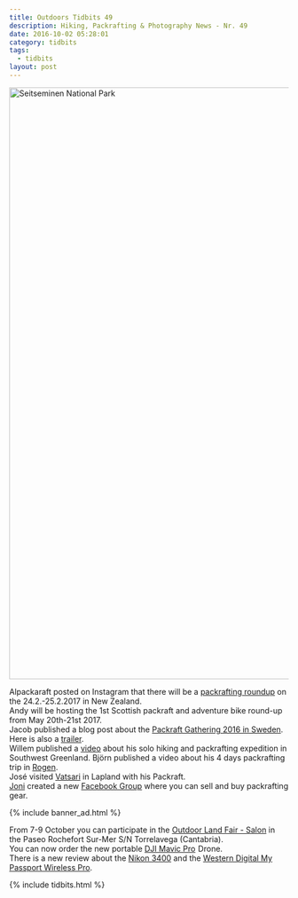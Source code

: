 ```yaml
---
title: Outdoors Tidbits 49
description: Hiking, Packrafting & Photography News - Nr. 49
date: 2016-10-02 05:28:01
category: tidbits
tags:
  - tidbits
layout: post
---
```


<a data-flickr-embed="true"  href="https://www.flickr.com/photos/90204224@N07/8223401641/in/album-72157648805255125/" title="Seitseminen National Park"><img src="https://c2.staticflickr.com/9/8489/8223401641_929964c519_h.jpg" width="1600" height="1067" alt="Seitseminen National Park"></a><script async src="//embedr.flickr.com/assets/client-code.js" charset="utf-8"></script>

Alpackaraft posted on Instagram that there will be a <a href="https://www.instagram.com/p/BJIbIVKhkpW/">packrafting roundup</a> on the 24.2.-25.2.2017 in New Zealand.   
Andy will be hosting the 1st Scottish packraft and adventure bike round-up from May 20th-21st 2017.  
Jacob published a blog post about the <a href="http://urbanpackrafter.com/Together-on-Voxnan">Packraft Gathering 2016 in Sweden</a>. Here is also a <a href="https://vimeo.com/184230182">trailer</a>.   
Willem published a <a href="https://vimeo.com/183643681">video</a> about his solo hiking and packrafting expedition in Southwest Greenland. 
Björn published a video about his 4 days packrafting trip in <a href="https://www.youtube.com/watch?v=KTnAjIpUt58&feature=youtu.be">Rogen</a>.   
José visited <a href="http://www.planetapackraft.com/2016/09/wilderness-de-vatsari-en-packraft.html">Vatsari</a> in Lapland with his Packraft.   
<a href="http://leftbound.com">Joni</a> created a new <a href="https://www.facebook.com/groups/154741864976536/">Facebook Group</a> where you can sell and buy packrafting gear.   

{% include banner_ad.html %}

From 7-9 October you can participate in the [Outdoor Land Fair - Salon](http://outdoorland.es/en/) in the Paseo Rochefort Sur-Mer S/N Torrelavega (Cantabria).   
You can now order the new portable <a  href="https://www.amazon.com/gp/product/B01LZ8QTSU/ref=as_li_tl?ie=UTF8&camp=1789&creative=9325&creativeASIN=B01LZ8QTSU&linkCode=as2&tag=hikeve-20&linkId=5a6ef02b9b0fad9c38626566497e8151" rel="nofollow">DJI Mavic Pro</a><img src="//ir-na.amazon-adsystem.com/e/ir?t=hikeve-20&l=am2&o=1&a=B01LZ8QTSU" width="1" height="1" border="0" alt="" style="border:none !important; margin:0px !important;" /> Drone.    
There is a new review about the <a href="http://www.techradar.com/1329570">Nikon 3400</a> and the <a href="http://www.techradar.com/reviews/pc-mac/pc-components/storage/disk-drives-hdd-ssd/western-digital-my-passport-wireless-pro-1329598/review">Western Digital My Passport Wireless Pro</a>.

{% include tidbits.html %}
